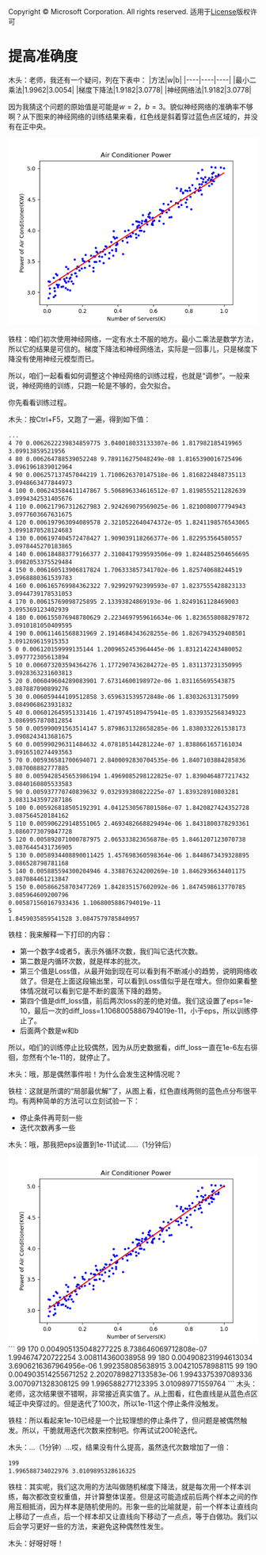 Copyright © Microsoft Corporation. All rights reserved.
适用于[License](https://github.com/Microsoft/ai-edu/blob/master/LICENSE.md)版权许可
  

# 提高准确度

木头：老师，我还有一个疑问，列在下表中：
|方法|w|b|
|----|----|----|
|最小二乘法|1.9962|3.0054|
|梯度下降法|1.9182|3.0778|
|神经网络法|1.9182|3.0778|

因为我猜这个问题的原始值是可能是$w=2，b=3$。貌似神经网络的准确率不够啊？从下图来的神经网络的训练结果来看，红色线是斜着穿过蓝色点区域的，并没有在正中央。

<img src="./Images/4/SGD.png"/>

铁柱：咱们初次使用神经网络，一定有水土不服的地方。最小二乘法是数学方法，所以它的结果是可信的。梯度下降法和神经网络法，实际是一回事儿，只是梯度下降没有使用神经元模型而已。

所以，咱们一起看看如何调整这个神经网络的训练过程，也就是“调参”。一般来说，神经网络的训练，只跑一轮是不够的，会欠拟合。


你先看看训练过程。

木头：按Ctrl+F5，又跑了一遍，得到如下值：
```
...
4 70 0.0062622239834859775 3.040018033133307e-06 1.817982185419965 3.09913859521956
4 80 0.006264788539052248 9.789116275048249e-08 1.8165390016725496 3.0961961839012964
4 90 0.006257137457044219 1.7100626370147518e-06 1.8168224848735113 3.0948663477844973
4 100 0.006243584411147867 5.506896334616512e-07 1.8198555211282639 3.0994342531405676
4 110 0.006217967312627983 2.924269079569025e-06 1.8210080077794943 3.0977603667631675
4 120 0.006197963094089578 2.3210522640474372e-05 1.8241198576543065 3.0991870528124683
4 130 0.006197404572478427 1.909039118266377e-06 1.822953564580557 3.0978445270183865
4 140 0.006184883779166377 2.3108417939593506e-09 1.8244852504656695 3.0982053375529484
4 150 0.006160513906817824 1.706333857341702e-06 1.825740688244519 3.0968880361539783
4 160 0.006165769984362322 7.929929792399593e-07 1.8237555428823133 3.0944739178531053
4 170 0.00615769098725895 2.13393824869193e-06 1.8249161128469003 3.095369123402939
4 180 0.006155076948780629 2.2234697959616634e-06 1.8236558088297872 3.0910181050409595
4 190 0.00611461568831969 2.1914684343628255e-06 1.8267943529408501 3.091269615915353
5 0 0.006120159999135144 1.2009652453964445e-06 1.8312142243480052 3.097772305613894
5 10 0.006073203594364276 1.1772907436284272e-05 1.831137231350995 3.0928363231603813
5 20 0.006049604289083901 7.67314600198972e-06 1.831165695543875 3.087887090899276
5 30 0.006059444109512858 3.659631539572848e-06 1.830326313175099 3.0849068623931832
5 40 0.006012645951331416 1.4719745189475941e-05 1.8339352568349323 3.0869957870812854
5 50 0.005990091563514147 5.8798631328658285e-06 1.8380332261538173 3.0908243413681675
5 60 0.005990296311484632 4.078185144281224e-07 1.8388661657161034 3.0916510274493563
5 70 0.005936581700694071 2.8400092830704535e-06 1.8407103884285836 3.087008882777885
5 80 0.0059428545653986194 1.4969085298122825e-07 1.8390464877217432 3.0840160805533583
5 90 0.005937770740839632 9.032939380822225e-07 1.839328910803281 3.0831343597287186
5 100 0.005926818505192391 4.0412530567801586e-07 1.8420827424352728 3.087564520184162
5 110 0.005906229148551065 2.4693482668829494e-06 1.8431800378293361 3.0860773079847728
5 120 0.005892071000787975 2.065333823656878e-05 1.8461207123070738 3.0876445431736905
5 130 0.0058934408890011425 1.457698360598364e-06 1.8448673439328895 3.086528798781168
5 140 0.005885594300204946 4.338876324200269e-10 1.8462936634401175 3.087084461213847
5 150 0.005866258703477269 1.842835157602092e-06 1.8474598613770785 3.085964609200796
0.005871560167933436 1.1068005886794019e-11
5
1.8459035859541528 3.0847579785840957
```
铁柱：我来解释一下打印的内容：
- 第一个数字4或者5，表示外循环次数，我们叫它迭代次数。
- 第二数是内循环次数，就是样本的批次。
- 第三个值是Loss值，从最开始到现在可以看到有不断减小的趋势，说明网络收敛了。但是在上面这段输出里，可以看到Loss值似乎是在增大。但你如果看整体情况就可以看到它是不断的震荡下降的趋势。
- 第四个值是diff_loss值，前后两次loss的差的绝对值。我们这设置了eps=1e-10，最后一次的diff_loss=1.1068005886794019e-11，小于eps，所以训练停止了。
- 后面两个数是w和b

所以，咱们的训练停止比较偶然，因为从历史数据看，diff_loss一直在1e-6左右徘徊，忽然有个1e-11的，就停止了。

木头：哦，那是偶然事件啦！为什么会发生这种情况呢？

铁柱：这就是所谓的“局部最优解”了，从图上看，红色直线两侧的蓝色点分布很平均。有两种简单的方法可以立刻试验一下：
- 停止条件再苛刻一些
- 迭代次数再多一些

木头：哦，那我把eps设置到1e-11试试......（1分钟后）

<img src="./Images/4/SGD99.png"/>
```
99 170 0.004905135048277225 8.738646069712808e-07 1.994674720722254 3.008114360038958
99 180 0.004908231994613034 3.6906216367964956e-06 1.992358085638915 3.004210578988115
99 190 0.004903514255671252 2.2020789827133583e-06 1.9943375397089336 3.0070971328308125
99
1.996588277123395 3.010989771559764
```
木头：老师，这次结果很不错啊，非常接近真实值了。从上图看，红色直线是从蓝色点区域正中央穿过的。但是迭代了100次，所以1e-11这个停止条件没触发。

铁柱：所以看起来1e-10已经是一个比较理想的停止条件了，但问题是被偶然触发。所以，干脆就用迭代次数来控制吧。你再试试200轮迭代。

木头：...（1分钟）...哎，结果没有什么提高，虽然迭代次数增加了一倍：
```
199
1.996588734022976 3.0109895328616325
```
铁柱：其实呢，我们这次用的方法叫做随机梯度下降法，就是每次用一个样本训练，每次都改变权重值，并计算整体误差。但是这可能造成前后两个样本之间的作用互相抵消，因为样本是随机使用的。形象一些的比喻就是，前一个样本让直线向上移动了一点点，后一个样本却又让直线向下移动了一点点，等于白做功。我们以后会学习更好一些的方法，来避免这种偶然性发生。

木头：好呀好呀！
